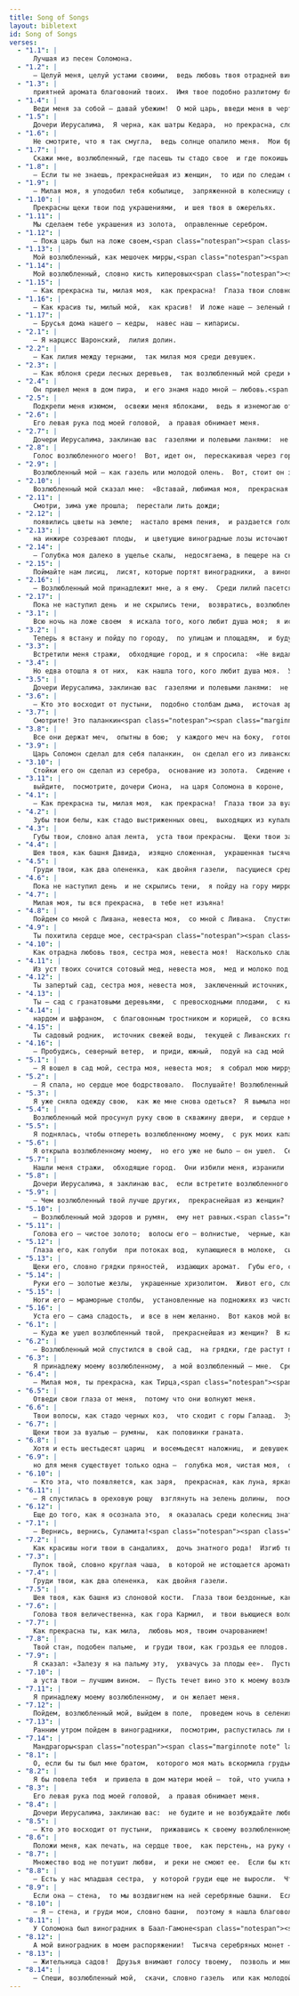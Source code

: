 ```yaml
---
title: Song of Songs
layout: bibletext
id: Song of Songs
verses:
  - "1.1": |
      Лучшая из песен Соломона.
  - "1.2": |
      — Целуй меня, целуй устами своими,  ведь любовь твоя отрадней вина, 
  - "1.3": |
      приятней аромата благовоний твоих.  Имя твое подобно разлитому благовонию,  поэтому девушки любят тебя. 
  - "1.4": |
      Веди меня за собой — давай убежим!  О мой царь, введи меня в чертоги свои!  — Будем радоваться и восхищаться тобой,  превыше вина вознесем мы любовь твою.  — По праву девушки любят тебя! 
  - "1.5": |
      Дочери Иерусалима,  Я черна, как шатры Кедара,  но прекрасна, словно завесы Соломона. 
  - "1.6": |
      Не смотрите, что я так смугла,  ведь солнце опалило меня.  Мои братья разгневались на меня  и заставили меня ухаживать за виноградниками;  своим виноградником я пренебрегла. 
  - "1.7": |
      Скажи мне, возлюбленный, где пасешь ты стадо свое  и где покоишь ты овец своих в полдень?  Зачем мне искать тебя, бродя, как блудница,<span class="notespan"><span class="marginnote note" label="note-1"> Букв.: «Зачем мне быть как бы покрытою (покрывалом)». Эти слова можно понять двояко: молодая женщина, разыскивая своего жениха, боится показаться блудницей (ср. <span class="link">Быт 38:14</span>−15), или, что в разлуке со своим возлюбленным женщина покроет свою голову в знак сильной печали (ср. <span class="link">2Цар 15:30</span>).</span></span>  среди стад твоих друзей? 
  - "1.8": |
      — Если ты не знаешь, прекраснейшая из женщин,  то иди по следам овец  и паси козлят своих  у шатров пастушеских. 
  - "1.9": |
      — Милая моя, я уподобил тебя кобылице,  запряженной в колесницу фараона. 
  - "1.10": |
      Прекрасны щеки твои под украшениями,  и шея твоя в ожерельях. 
  - "1.11": |
      Мы сделаем тебе украшения из золота,  оправленные серебром. 
  - "1.12": |
      — Пока царь был на ложе своем,<span class="notespan"><span class="marginnote note" label="note-2"> Или: «за столом своим».</span></span>  благовония мои источали свой аромат. 
  - "1.13": |
      Мой возлюбленный, как мешочек мирры,<span class="notespan"><span class="marginnote note" label="note-3"> Мирра (смирна) — приятно пахнущая смола растущего в Аравии растения.</span></span>  покоится между грудей моих. 
  - "1.14": |
      Мой возлюбленный, словно кисть киперовых<span class="notespan"><span class="marginnote note" label="note-4"> Кипер — растение семейства дербенниковых, белые цветы которого источают сильный ароМф Из этого растения и по сей день изготовляют хну. Также в ст. 4:13.        </span></span> цветов  в виноградниках Эн-Геди. 
  - "1.15": |
      — Как прекрасна ты, милая моя,  как прекрасна!  Глаза твои словно голуби. 
  - "1.16": |
      — Как красив ты, милый мой,  как красив!  И ложе наше — зеленый покров. 
  - "1.17": |
      — Брусья дома нашего — кедры,  навес наш — кипарисы.  
  - "2.1": |
      — Я нарцисс Шаронский,  лилия долин. 
  - "2.2": |
      — Как лилия между тернами,  так милая моя среди девушек. 
  - "2.3": |
      — Как яблоня среди лесных деревьев,  так возлюбленный мой среди юношей.  Сидеть в его тени мне наслаждение,  и плод его сладок для меня. 
  - "2.4": |
      Он привел меня в дом пира,  и его знамя надо мной — любовь.<span class="notespan"><span class="marginnote note" label="note-5"> Или: «его желание ко мне — любовь»; или: «он посмотрел на меня с любовью»; или: «он поставил передо мной на стол любовь».</span></span> 
  - "2.5": |
      Подкрепи меня изюмом,  освежи меня яблоками,  ведь я изнемогаю от любви. 
  - "2.6": |
      Его левая рука под моей головой,  а правая обнимает меня. 
  - "2.7": |
      Дочери Иерусалима, заклинаю вас  газелями и полевыми ланями:  не будите и не возбуждайте любви,  пока она сама того не пожелает. 
  - "2.8": |
      Голос возлюбленного моего!  Вот, идет он,  перескакивая через горы,  перепрыгивая через холмы. 
  - "2.9": |
      Возлюбленный мой — как газель или молодой олень.  Вот, стоит он за нашей стеной,  смотрит в окно,  заглядывает через решетку. 
  - "2.10": |
      Возлюбленный мой сказал мне:  «Вставай, любимая моя,  прекрасная моя, пойдем со мной! 
  - "2.11": |
      Смотри, зима уже прошла;  перестали лить дожди; 
  - "2.12": |
      появились цветы на земле;  настало время пения,  и раздается голос горлицы  в земле нашей; 
  - "2.13": |
      на инжире созревают плоды,  и цветущие виноградные лозы источают свой аромат.  Вставай, любимая моя,  прекрасная моя, пойдем со мной!» 
  - "2.14": |
      — Голубка моя далеко в ущелье скалы,  недосягаема, в пещере на склоне горы.  Позволь мне увидеть тебя  и услышать голос твой,  потому что сладок голос твой  и прекрасно лицо твое. 
  - "2.15": |
      Поймайте нам лисиц,  лисят, которые портят виноградники,  а виноградники наши цветут. 
  - "2.16": |
      — Возлюбленный мой принадлежит мне, а я ему.  Среди лилий пасется он.<span class="notespan"><span class="marginnote note" label="note-6"> Или: «пасет он стадо свое».</span></span> 
  - "2.17": |
      Пока не наступил день  и не скрылись тени,  возвратись, возлюбленный мой,  скачи, словно газель  или молодой олень  на расселинах гор.<span class="notespan"><span class="marginnote note" label="note-7"> Или: «на горах Бетер».        </span></span>   
  - "3.1": |
      Всю ночь на ложе своем  я искала того, кого любит душа моя;  я искала его, но не нашла. 
  - "3.2": |
      Теперь я встану и пойду по городу,  по улицам и площадям,  и буду искать того, кого любит душа моя;  я искала его, но не нашла. 
  - "3.3": |
      Встретили меня стражи,  обходящие город, и я спросила:  «Не видали ли вы того, кого любит душа моя?» 
  - "3.4": |
      Но едва отошла я от них,  как нашла того, кого любит душа моя.  Ухватилась я за него и не отпускала его,  пока не привела его в дом матери моей,  в ту комнату, где она меня зачала.<span class="notespan"><span class="marginnote note" label="note-8"> Или: «в ту комнату, где я могла бы зачать».</span></span> 
  - "3.5": |
      Дочери Иерусалима, заклинаю вас  газелями и полевыми ланями:  не будите и не возбуждайте любви  пока она сама того не пожелает. 
  - "3.6": |
      — Кто это восходит от пустыни,  подобно столбам дыма,  источая ароматы мирры, и ладана,  и всяких благовоний купеческих? 
  - "3.7": |
      Смотрите! Это паланкин<span class="notespan"><span class="marginnote note" label="note-9"> Паланкин — носилки в виде кресла или ложа, укрепленные на двух длинных шестах, концы которых лежат на плечах носильщиков.        </span></span> Соломона  в сопровождении шестидесяти воинов,  могучих воинов Израиля. 
  - "3.8": |
      Все они держат меч,  опытны в бою;  у каждого меч на боку,  готовы к опасности ночной. 
  - "3.9": |
      Царь Соломон сделал для себя паланкин,  он сделал его из ливанского дерева. 
  - "3.10": |
      Стойки его он сделал из серебра,  основание из золота.  Сидение его обито пурпурной тканью,  изнутри он украшен с любовью.  Дочери Иерусалима, 
  - "3.11": |
      выйдите,  посмотрите, дочери Сиона,  на царя Соломона в короне,  которой его мать увенчала его  в день свадьбы его,  в день радостный для него.  
  - "4.1": |
      — Как прекрасна ты, милая моя,  как прекрасна!  Глаза твои за вуалью, словно голуби.  Твои волосы, как стадо черных коз,  что сходит с горы Галаад. 
  - "4.2": |
      Зубы твои белы, как стадо выстриженных овец,  выходящих из купальни.  У каждого есть свой близнец,  никто из них не одинок. 
  - "4.3": |
      Губы твои, словно алая лента,  уста твои прекрасны.  Щеки твои за вуалью — румяны,  как половинки граната. 
  - "4.4": |
      Шея твоя, как башня Давида,  изящно сложенная,  украшенная тысячью щитов,  все они — щиты воинов. 
  - "4.5": |
      Груди твои, как два олененка,  как двойня газели,  пасущиеся среди лилий. 
  - "4.6": |
      Пока не наступил день  и не скрылись тени,  я пойду на гору мирровую  и на холм ладана. 
  - "4.7": |
      Милая моя, ты вся прекрасна,  в тебе нет изъяна! 
  - "4.8": |
      Пойдем со мной с Ливана, невеста моя,  со мной с Ливана.  Спустись с вершины Аманы,  с вершины Сенира и Хермона,<span class="notespan"><span class="marginnote note" label="note-10"> Эти четыре горы находятся на севере от Израиля. Сенир и Хермон — это две вершины одного горного кряжа.</span></span>  уйди от логовищ львов,  от горных убежищ леопардов. 
  - "4.9": |
      Ты похитила сердце мое, сестра<span class="notespan"><span class="marginnote note" label="note-11"> Сестра — это выражение, как ласковое обращение к невесте или жене, было в обычае на древнем Востоке. Также в ст. 10, 12; 5:1,2.</span></span> моя, невеста моя;  ты похитила сердце мое  одним взглядом своих очей,  одной лишь бусинкой своего ожерелья. 
  - "4.10": |
      Как отрадна любовь твоя, сестра моя, невеста моя!  Насколько слаще вина любовь твоя,  и аромат благовоний твоих лучше всех ароматов! 
  - "4.11": |
      Из уст твоих сочится сотовый мед, невеста моя,  мед и молоко под языком твоим.  Благоухание одежды твоей, как аромат ливанского кедра. 
  - "4.12": |
      Ты запертый сад, сестра моя, невеста моя,  заключенный источник, запечатанный родник. 
  - "4.13": |
      Ты — сад с гранатовыми деревьями,  с превосходными плодами,  с кипером и нардом<span class="notespan"><span class="marginnote note" label="note-12"> Нард — растение, произрастающее только в Индии, на Гималаях, с пурпурно-красными цветами, листья которого издают приятный ароМф Из этого растения получали дорогостоящее масло.</span></span>; 
  - "4.14": |
      нардом и шафраном,  с благовонным тростником и корицей,  со всякими ладанными деревьями,  с миррой и алоэ<span class="notespan"><span class="marginnote note" label="note-13"> Алоэ — это источающее ароматную смолу дерево, родиной которого является Индокитай, использовалось как благовоние, а также при бальзамировании. Оно не имеет ничего общего с общеизвестным обыкновенным алоэ.        </span></span> —  всякими лучшими ароматами. 
  - "4.15": |
      Ты садовый родник,  источник свежей воды,  текущей с Ливанских гор. 
  - "4.16": |
      — Пробудись, северный ветер,  и приди, южный,  подуй на сад мой  и разнеси аромат его!  Пусть возлюбленный мой придет в сад свой  и вкусит плоды его превосходные.  
  - "5.1": |
      — Я вошел в сад мой, сестра моя, невеста моя;  я собрал мою мирру с пряностями моими,  поел моего меда из сотов,  напился вина моего с молоком моим.  — Ешьте, друзья, и пейте!  Пейте и насыщайтесь, возлюбленные! 
  - "5.2": |
      — Я спала, но сердце мое бодрствовало.  Послушайте! Возлюбленный мой стучится:  «Открой мне, сестра моя, милая моя,  голубка моя, чистая моя.  Голова моя промокла от росы,  волосы мои — от ночной влаги». 
  - "5.3": |
      Я уже сняла одежду свою,  как же мне снова одеться?  Я вымыла ноги свои,  как же мне снова их пачкать? 
  - "5.4": |
      Возлюбленный мой просунул руку свою в скважину двери,  и сердце мое затрепетало. 
  - "5.5": |
      Я поднялась, чтобы отпереть возлюбленному моему,  с рук моих капала мирра,  с пальцев моих капала мирра  на ручки замка. 
  - "5.6": |
      Я открыла возлюбленному моему,  но его уже не было — он ушел.  Сердце мое опечалилось из-за его ухода.<span class="notespan"><span class="marginnote note" label="note-14"> Или: «Мое сердце чуть не выскочило, когда он говорил».</span></span>  Я искала его, но не нашла,  звала, но он не откликался. 
  - "5.7": |
      Нашли меня стражи,  обходящие город.  Они избили меня, изранили  и забрали накидку мою,  стражи, стерегущие стены. 
  - "5.8": |
      Дочери Иерусалима, я заклинаю вас,  если встретите возлюбленного моего,  передайте ему,  что я изнемогаю от любви. 
  - "5.9": |
      — Чем возлюбленный твой лучше других,  прекраснейшая из женщин?  Чем возлюбленный твой лучше других,  что ты заклинаешь нас так? 
  - "5.10": |
      — Возлюбленный мой здоров и румян,  ему нет равных.<span class="notespan"><span class="marginnote note" label="note-15"> Букв.: «Он выделятся из десяти тысяч других».        </span></span> 
  - "5.11": |
      Голова его — чистое золото;  волосы его — волнистые,  черные, как вороново крыло. 
  - "5.12": |
      Глаза его, как голуби  при потоках вод,  купающиеся в молоке,  сидящие у стремнины. 
  - "5.13": |
      Щеки его, словно грядки пряностей,  издающих аромат.  Губы его, словно лилии,  источающие мирру. 
  - "5.14": |
      Руки его — золотые жезлы,  украшенные хризолитом.  Живот его, словно изделие из слоновой кости,  покрытое сапфирами. 
  - "5.15": |
      Ноги его — мраморные столбы,  установленные на подножиях из чистого золота.  Его вид величествен, как горы Ливана,  изыскан, как ливанские кедры. 
  - "5.16": |
      Уста его — сама сладость,  и все в нем желанно.  Вот каков мой возлюбленный, вот каков мой друг,  о дочери Иерусалима!  
  - "6.1": |
      — Куда же ушел возлюбленный твой,  прекраснейшая из женщин?  В какую сторону отправился он?  Мы поищем его с тобой. 
  - "6.2": |
      — Возлюбленный мой спустился в свой сад,  на грядки, где растут пряности,  чтобы пастись<span class="notespan"><span class="marginnote note" label="note-16"> Или: «пасти свое стадо».</span></span> в садах  и собирать лилии. 
  - "6.3": |
      Я принадлежу моему возлюбленному,  а мой возлюбленный — мне.  Среди лилий пасется он.<span class="notespan"><span class="marginnote note" label="note-17"> Или: «пасет он стадо свое».</span></span> 
  - "6.4": |
      — Милая моя, ты прекрасна, как Тирца,<span class="notespan"><span class="marginnote note" label="note-18"> Тирца — город, который в древности славился своей красотой. Этот город был столицей при четырех царях Северного, Израильского государства, пока не была построена Самария.        </span></span>  красива, как Иерусалим,  величественна, как войска со знаменами. 
  - "6.5": |
      Отведи свои глаза от меня,  потому что они волнуют меня. 
  - "6.6": |
      Твои волосы, как стадо черных коз,  что сходит с горы Галаад.  Зубы твои белы, как стадо выстриженных овец,  выходящих из купальни.  У каждого есть свой близнец,  никто из них не одинок. 
  - "6.7": |
      Щеки твои за вуалью — румяны,  как половинки граната. 
  - "6.8": |
      Хотя и есть шестьдесят цариц  и восемьдесят наложниц,  и девушек без числа, 
  - "6.9": |
      но для меня существует только одна —  голубка моя, чистая моя,  особенная дочь у матери своей,  любимица той, что ее родила.  Увидели ее девушки и назвали благословенной,  восхвалили ее даже царицы и наложницы. 
  - "6.10": |
      — Кто эта, что появляется, как заря,  прекрасная, как луна, яркая, как солнце,  величественная, как войска со знаменами? 
  - "6.11": |
      — Я спустилась в ореховую рощу  взглянуть на зелень долины,  посмотреть, распустилась ли виноградная лоза,  и расцвели ли гранатовые деревья? 
  - "6.12": |
      Еще до того, как я осознала это,  я оказалась среди колесниц знати моего народа.  
  - "7.1": |
      — Вернись, вернись, Суламита!<span class="notespan"><span class="marginnote note" label="note-19"> Суламита — возможно это имя, переводимое как «мирная» или «совершенная», не является именем собственным, но форма женского рода от имени Соломон. По другой версии, оно происходит от названия города Сулем (или: Шунем). Некоторые толкователи отождествляют Суламиту с шунамитянкой Авишаг (см. <span class="link">3Цар 1:1</span>−4).</span></span>  Вернись, вернись, чтобы мы смогли посмотреть на тебя!  — Зачем смотреть вам на Суламиту,  как на танцующую Маханаимский танец?<span class="notespan"><span class="marginnote note" label="note-20"> Маханаимский танец — возможно это был танец, получивший свое название от города Маханаим (см. <span class="link">Быт 32:1</span>−2; <span class="link">2Цар 2:8</span>), либо это танец, который исполнялся между двумя линиями танцоров.</span></span> 
  - "7.2": |
      Как красивы ноги твои в сандалиях,  дочь знатного рода!  Изгиб твоих бедер, как ожерелье,  дело рук искусного мастера. 
  - "7.3": |
      Пупок твой, словно круглая чаша,  в которой не истощается ароматное вино;  живот твой — ворох пшеницы,  окруженный лилиями. 
  - "7.4": |
      Груди твои, как два олененка,  как двойня газели. 
  - "7.5": |
      Шея твоя, как башня из слоновой кости.  Глаза твои бездонные, как озерки в Хешбоне,  что у ворот Бат-Раббима.  Нос твой, словно башня Ливанская,  обращенная к Дамаску. 
  - "7.6": |
      Голова твоя величественна, как гора Кармил,  и твои вьющиеся волосы отливают пурпуром;  царь пленен твоими кудрями. 
  - "7.7": |
      Как прекрасна ты, как мила,  любовь моя, твоим очарованием! 
  - "7.8": |
      Твой стан, подобен пальме,  и груди твои, как гроздья ее плодов. 
  - "7.9": |
      Я сказал: «Залезу я на пальму эту,  ухвачусь за плоды ее».  Пусть будут груди твои гроздьями винограда,  аромат дыхания твоего — ароматом яблок, 
  - "7.10": |
      а уста твои — лучшим вином.  — Пусть течет вино это к моему возлюбленному,  течет нежно в уста спящих. 
  - "7.11": |
      Я принадлежу моему возлюбленному,  и он желает меня. 
  - "7.12": |
      Пойдем, возлюбленный мой, выйдем в поле,  проведем ночь в селениях.<span class="notespan"><span class="marginnote note" label="note-21"> Или: «в кустах кипера».</span></span> 
  - "7.13": |
      Ранним утром пойдем в виноградники,  посмотрим, распустилась ли виноградная лоза,  раскрылись ли почки ее,  расцвели ли гранатовые деревья.  Там я подарю тебе ласки мои. 
  - "7.14": |
      Мандрагоры<span class="notespan"><span class="marginnote note" label="note-22"> Мандрагоры — растение из семейства пасленовых, плоды которого также называли яблоками любви. Своим запахом это растение может одурманить человека.        </span></span> источают свой аромат,  и у дверей наших — разные превосходные плоды,  новые и старые,  которые я сберегла для тебя, возлюбленный мой!  
  - "8.1": |
      О, если бы ты был мне братом,  которого моя мать вскормила грудью!  Тогда я, встретив тебя на улице,  целовала бы тебя,  и меня бы не осудили. 
  - "8.2": |
      Я бы повела тебя  и привела в дом матери моей —  той, что учила меня.<span class="notespan"><span class="marginnote note" label="note-23"> Или: « … матери моей; там ты учил бы меня».</span></span>  Я дала бы тебе выпить пряного вина  и сок моих гранатов. 
  - "8.3": |
      Его левая рука под моей головой,  а правая обнимает меня. 
  - "8.4": |
      Дочери Иерусалима, заклинаю вас:  не будите и не возбуждайте любви,  пока она сама того не пожелает. 
  - "8.5": |
      — Кто это восходит от пустыни,  прижавшись к своему возлюбленному?  — Под яблоней я разбудила тебя:  там, где зачала тебя мать твоя,  там, где она тебя родила. 
  - "8.6": |
      Положи меня, как печать, на сердце твое,  как перстень, на руку свою,  потому что любовь крепка, как смерть,  жар ее свиреп, как преисподняя.<span class="notespan"><span class="marginnote note" label="note-24"> Евр: «шеол». Шеол — место, где пребывают души умерших.</span></span>  Она горит ярким огнем,  она подобна бушующему пламени. 
  - "8.7": |
      Множество вод не потушит любви,  и реки не смоют ее.  Если бы кто и отдавал все богатство своего дома за любовь,  он был бы отвергнут с презрением. 
  - "8.8": |
      — Есть у нас младшая сестра,  у которой груди еще не выросли.  Что мы будем делать с сестрой нашей  в день, когда будут сватать ее? 
  - "8.9": |
      Если она — стена,  то мы воздвигнем на ней серебряные башни.  Если она — дверь,  то мы запрем ее за кедровыми досками. 
  - "8.10": |
      — Я — стена, и груди мои, словно башни,  поэтому я нашла благоволение в его глазах.<span class="notespan"><span class="marginnote note" label="note-25"> Или: «поэтому он смотрит на меня, как на достигшую зрелости».</span></span> 
  - "8.11": |
      У Соломона был виноградник в Баал-Гамоне<span class="notespan"><span class="marginnote note" label="note-26"> Местонахождение Баал-Гамона неизвестно. Значение этого названия — «богатый господин».        </span></span>;  он сдал его арендаторам.  Каждый должен был приносить за плоды его  тысячу серебряных монет. 
  - "8.12": |
      А мой виноградник в моем распоряжении!  Тысяча серебряных монет — пусть тебе, Соломон,  а двести — взращивающим плоды. 
  - "8.13": |
      — Жительница садов!  Друзья внимают голосу твоему,  позволь и мне услышать его. 
  - "8.14": |
      — Спеши, возлюбленный мой,  скачи, словно газель  или как молодой олень  в горах, где произрастают пряности.  
---
```

